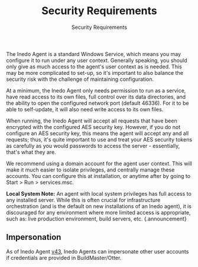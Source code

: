 ﻿---
title: Security Requirements
subtitle: Security Requirements
sequence: 30
keywords: inedo, inedo agent, security

---
The Inedo Agent is a standard Windows Service, which means you may configure it to run under any user context. Generally speaking, you should only give as much access to the agent's user context as is needed. This may be more complicated to set-up, so it's important to also balance the security risk with the challenge of maintaining configuration.

At a minimum, the Inedo Agent only needs permission to run as a service, have read access to its own files, full control over its data directories, and the ability to open the configured network port (default 46336). For it to be able to self-update, it will also need write access to its own files.

When running, the Inedo Agent will accept all requests that have been encrypted with the configured AES security key. However, if you do not configure an AES security key, this means the agent will accept any and all requests; thus, it's quite important to use and treat your AES security tokens as carefully as you would passwords to access the server - essentially, that's what they are.

We recommend using a domain account for the agent user context. This will make it much easier to isolate privileges, and centrally manage these accounts. You can configure this at installation, or anytime after by going to Start > Run > services.msc.

**Local System Note:** An agent with local system privileges has full access to any installed server. While this is often crucial for infrastructure orchestration (and is the default on new installations of an Inedo agent), it is discouraged for any environment where more limited access is appropriate, such as: live production environment, build servers, etc. {.announcement}

## Impersonation
As of Inedo Agent [v43](../versions), Inedo Agents can impersonate other user accounts if credentials are provided in BuildMaster/Otter.
